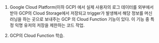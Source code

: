 
1. Google Cloud Platform(이하 GCP) 에서 실제 사용자의 로그 데이터를 외부에서 받아 GCP의 Cloud Storage에서 저장되고 trigger가 발생해서 해당 정보를 머신 러닝을 하는 곳으로 보내주는 GCP 의 Cloud Function 기능이 있다.
이 기능 중 특정 익명 유저의 저장을 제한하는 코드 작업.
  
2. GCP의 Cloud Function 학습.
